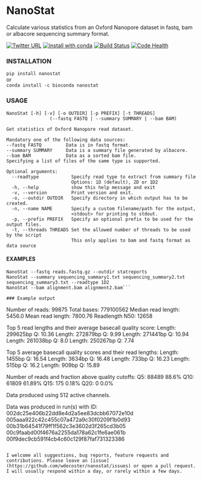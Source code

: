 # NanoStat

Calculate various statistics from an Oxford Nanopore dataset in fastq, bam or albacore sequencing summary format.

[![Twitter URL](https://img.shields.io/twitter/url/https/twitter.com/wouter_decoster.svg?style=social&label=Follow%20%40wouter_decoster)](https://twitter.com/wouter_decoster)
[![install with conda](https://anaconda.org/bioconda/nanostat/badges/installer/conda.svg)](https://anaconda.org/bioconda/nanostat)
[![Build Status](https://travis-ci.org/wdecoster/nanostat.svg?branch=master)](https://travis-ci.org/wdecoster/nanostat)
[![Code Health](https://landscape.io/github/wdecoster/nanostat/master/landscape.svg?style=flat)](https://landscape.io/github/wdecoster/nanostat/master)


### INSTALLATION
`pip install nanostat`  
or  
`conda install -c bioconda nanostat`


### USAGE
```
NanoStat [-h] [-v] [-o OUTDIR] [-p PREFIX] [-t THREADS]
                (--fastq FASTQ | --summary SUMMARY | --bam BAM)

Get statistics of Oxford Nanopore read dataset.

Mandatory one of the following data sources:
--fastq FASTQ         Data is in fastq format.
--summary SUMMARY     Data is a summary file generated by albacore.
--bam BAM             Data as a sorted bam file.
Specifying a list of files of the same type is supported.

Optional arguments:
  --readtype            Specify read type to extract from summary file
                        Options: 1D (default), 2D or 1D2
  -h, --help            show this help message and exit
  -v, --version         Print version and exit.
  -o, --outdir OUTDIR   Specify directory in which output has to be created.
  -n, --name NAME       Specify a custom filename/path for the output,
                        <stdout> for printing to stdout.
  -p, --prefix PREFIX   Specify an optional prefix to be used for the output files.
  -t, --threads THREADS Set the allowed number of threads to be used by the script
                        This only applies to bam and fastq format as data source
```

#### EXAMPLES
```
NanoStat --fastq reads.fastq.gz --outdir statreports
NanoStat --summary sequencing_summary1.txt sequencing_summary2.txt sequencing_summary3.txt --readtype 1D2
NanoStat --bam alignment.bam alignment2.bam```

### Example output
```
Number of reads:        99875
Total bases:    779100562
Median read length:     5456.0
Mean read length:       7800.76
Readlength N50: 12658

Top 5 read lengths and their average basecall quality score:
Length: 299625bp        Q: 10.36
Length: 272879bp        Q: 9.99
Length: 271441bp        Q: 10.94
Length: 261038bp        Q: 8.0
Length: 250267bp        Q: 7.74

Top 5 average basecall quality scores and their read lengths:
Length: 1455bp  Q: 16.54
Length: 3634bp  Q: 16.48
Length: 733bp   Q: 16.23
Length: 515bp   Q: 16.2
Length: 909bp   Q: 15.89

Number of reads and fraction above quality cutoffs:
Q5:     88489   88.6%
Q10:    61809   61.89%
Q15:    175     0.18%
Q20:    0       0.0%

Data produced using 512 active channels.

Data was produced in run(s) with ID:
002dc25e406b22dd8e4d2a5ee83dcbb67072e10d
005aaa922c42c455c07a472a9c30f0209f1b0d93
00b31b64541f79ff1f562c3e3602d3f265cd3b05
00c9faabd00f4676a2255da178a62c1fe6ae061b
00f9dec9cb591f4cb4c60c129f87faf731323386
```

I welcome all suggestions, bug reports, feature requests and contributions. Please leave an [issue](https://github.com/wdecoster/nanostat/issues) or open a pull request. I will usually respond within a day, or rarely within a few days.
